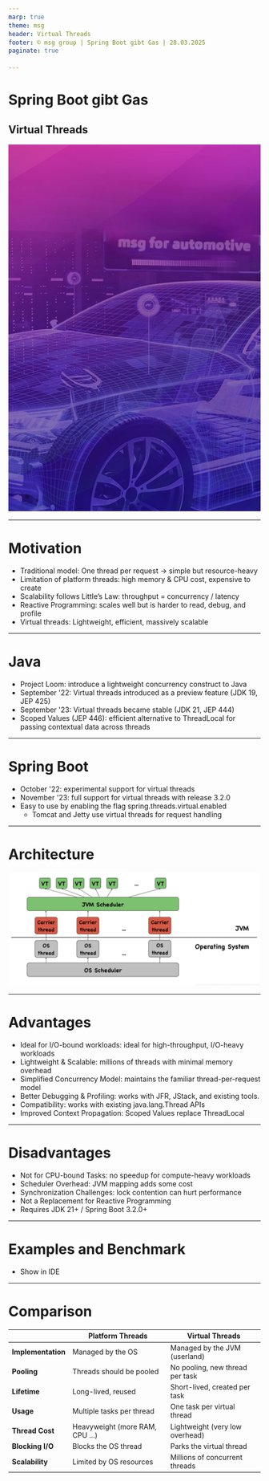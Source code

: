 ```yaml
---
marp: true
theme: msg
header: Virtual Threads
footer: © msg group | Spring Boot gibt Gas | 28.03.2025
paginate: true

---
```

<!-- _class: title -->

# Spring Boot gibt Gas

## Virtual Threads

![title h:720](title.jpg)

---

# Motivation

- Traditional model: One thread per request → simple but resource-heavy
- Limitation of platform threads: high memory & CPU cost, expensive to create
- Scalability follows Little’s Law: throughput = concurrency / latency
- Reactive Programming: scales well but is harder to read, debug, and profile
- Virtual threads: Lightweight, efficient, massively scalable

---

# Java

- Project Loom: introduce a lightweight concurrency construct to Java
- September '22: Virtual threads introduced as a preview feature (JDK 19, JEP 425)
- September '23: Virtual threads became stable (JDK 21, JEP 444)
- Scoped Values (JEP 446): efficient alternative to ThreadLocal for passing contextual data across threads

---

# Spring Boot

- October '22: experimental support for virtual threads
- November '23: full support for virtual threads with release 3.2.0
- Easy to use by enabling the flag spring.threads.virtual.enabled
  - Tomcat and Jetty use virtual threads for request handling
--- 

# Architecture
![height:470px](architecture.png)

--- 

# Advantages

- Ideal for I/O-bound workloads: ideal for high-throughput, I/O-heavy workloads
- Lightweight & Scalable: millions of threads with minimal memory overhead
- Simplified Concurrency Model: maintains the familiar thread-per-request model
- Better Debugging & Profiling: works with JFR, JStack, and existing tools.
- Compatibility: works with existing java.lang.Thread APIs
- Improved Context Propagation: Scoped Values replace ThreadLocal

---

# Disadvantages

- Not for CPU-bound Tasks: no speedup for compute-heavy workloads
- Scheduler Overhead: JVM mapping adds some cost 
- Synchronization Challenges: lock contention can hurt performance
- Not a Replacement for Reactive Programming
- Requires JDK 21+ / Spring Boot 3.2.0+
---

# Examples and Benchmark

- Show in IDE

---

# Comparison

|                        | Platform Threads       | Virtual Threads |
|--------------------------------|--------------------------------------|--------------------------------|
| **Implementation**      | Managed by the OS     | Managed by the JVM (userland) |
| **Pooling**                    | Threads should be pooled             | No pooling, new thread per task |
| **Lifetime**                   | Long-lived, reused                   | Short-lived, created per task |
| **Usage**                      | Multiple tasks per thread            | One task per virtual thread |
| **Thread Cost**                | Heavyweight (more RAM, CPU ...) | Lightweight (very low overhead) |
| **Blocking I/O**               | Blocks the OS thread                 | Parks the virtual thread |
| **Scalability**                | Limited by OS resources       | Millions of concurrent threads |